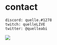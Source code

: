 # contact
```
discord: quelle.#1278
twitch: quelleLIVE
twitter: @quelleabi
```

<img src="https://github-readme-stats.vercel.app/api?username=quelleLIVE&show_icons=true&theme=radical" />
